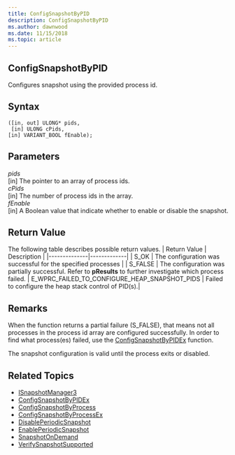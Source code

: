 ```yaml
---
title: ConfigSnapshotByPID 
description: ConfigSnapshotByPID
ms.author: dawnwood
ms.date: 11/15/2018
ms.topic: article
---
```


## ConfigSnapshotByPID
Configures snapshot using the provided process id. 

## Syntax

```HRESULT ConfigSnapshotByPID
([in, out] ULONG* pids,
 [in] ULONG cPids,
[in] VARIANT_BOOL fEnable);
```

## Parameters

*pids* <br/>
[in] The pointer to an array of process ids. <br/>
*cPids* <br/>
[in] The number of process ids in the array. <br/>
*fEnable* <br/>
[in] A Boolean value that indicate whether to enable or disable the snapshot.


## Return Value
The following table describes possible return values.
| Return Value | Description |
|--------------|-------------|
| S_OK	| The configuration was successful for the specified processes |
| S_FALSE | The configuration was partially successful. Refer to **pResults** to further investigate which process failed.
| E_WPRC_FAILED_TO_CONFIGURE_HEAP_SNAPSHOT_PIDS	 | Failed to configure the heap stack control of PID(s).|


## Remarks
When the function returns a partial failure (S_FALSE), that means not all processes in the process id array are configured successfully. In order to find what process(es) failed, use the [ConfigSnapshotByPIDEx](configsnapshotbypidex.md) function.

The snapshot configuration is valid until the process exits or disabled.

## Related Topics

* [ISnapshotManager3](isnapshotmanager3.md)
* [ConfigSnapshotByPIDEx](configsnapshotbypidex.md)
* [ConfigSnapshotByProcess](configsnapshotbyprocess.md)
* [ConfigSnapshotByProcessEx](configsnapshotbyprocessex.md)
* [DisablePeriodicSnapshot](disableperiodicsnapshot.md)
* [EnablePeriodicSnapshot](enableperiodicsnapshot.md)
* [SnapshotOnDemand](snapshotondemand.md)
* [VerifySnapshotSupported](verifysnapshotsupported.md)